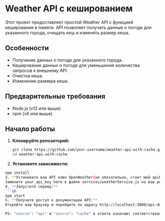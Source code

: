 # Weather API с кешированием

Этот проект предоставляет простой Weather API с функцией кеширования в памяти. API позволяет получать данные о погоде для указанного города, очищать кеш и изменять размер кеша.

## Особенности

- Получение данных о погоде для указанного города.
- Кеширование данных о погоде для уменьшения количества запросов к внешнему API.
- Очистка кеша.
- Изменение размера кеша.

## Предварительные требования

- Node.js (v12 или выше)
- npm (v6 или выше)

## Начало работы

1. **Клонируйте репозиторий:**
   ```sh
   git clone https://github.com/your-username/weather-api-with-cache.git
   cd weather-api-with-cache
2. **Установите зависимости:**
```sh
npm install
3. **Установите ваш API ключ OpenWeather(не обязательно, стоит мой apiKey):**
Замените your_api_key_here в файле services/weatherService.js на ваш реальный API ключ OpenWeather. 
4. **Запустите сервер:**
```sh
npm start
5. **Получите доступ к документации API:**
Откройте ваш браузер и перейдите по адресу http://localhost:3000/api-docs, чтобы просмотреть документацию Swagger UI.

PS: "source": "api" и "source": "cache" в ответе означают соответственно что данные получены из api или из кэша